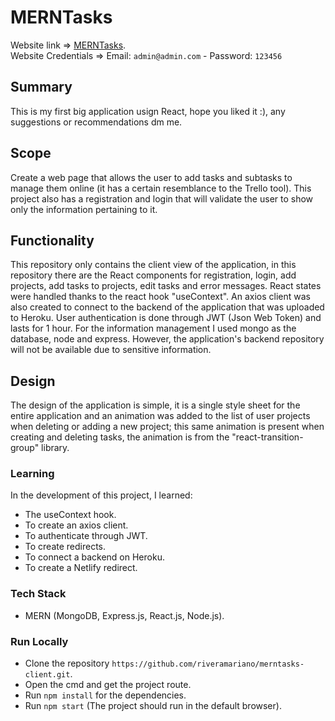 # MERNTasks

Website link => [MERNTasks](https://merntasks-mrivera.netlify.app/).
<br>
Website Credentials => Email: `admin@admin.com` - Password: `123456`

## Summary

This is my first big application usign React, hope you liked it :), any suggestions or recommendations dm me.

## Scope

Create a web page that allows the user to add tasks and subtasks to manage them online (it has a certain resemblance to the Trello tool). This project also has a registration and login that will validate the user to show only the information pertaining to it. 

## Functionality

This repository only contains the client view of the application, in this repository there are the React components for registration, login, add projects, add tasks to projects, edit tasks and error messages. React states were handled thanks to the react hook "useContext". An axios client was also created to connect to the backend of the application that was uploaded to Heroku. User authentication is done through JWT (Json Web Token) and lasts for 1 hour. For the information management I used mongo as the database, node and express. However, the application's backend repository will not be available due to sensitive information. 

## Design

The design of the application is simple, it is a single style sheet for the entire application and an animation was added to the list of user projects when deleting or adding a new project; this same animation is present when creating and deleting tasks, the animation is from the "react-transition-group" library. 

### Learning 

In the development of this project, I learned: 
- The useContext hook.
- To create an axios client.
- To authenticate through JWT.
- To create redirects.
- To connect a backend on Heroku.
- To create a Netlify redirect. 

### Tech Stack
- MERN (MongoDB, Express.js, React.js, Node.js).

### Run Locally

- Clone the repository `https://github.com/riveramariano/merntasks-client.git`.
- Open the cmd and get the project route.
- Run `npm install` for the dependencies.
- Run `npm start` (The project should run in the default browser).
